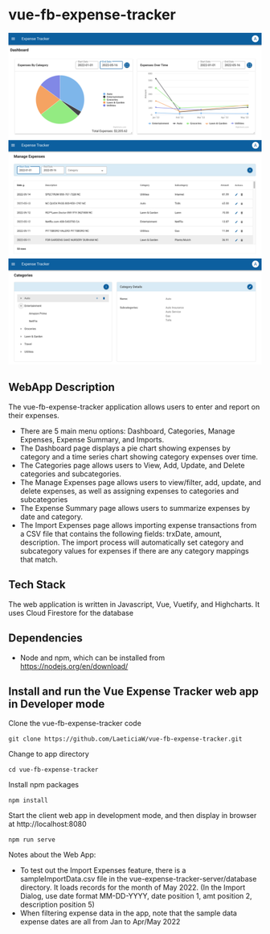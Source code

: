 # vue-fb-expense-tracker

![ScreenShot](src/assets/screenshot-dashboard.png)
![ScreenShot](src/assets/screenshot-expenses.png)
![ScreenShot](src/assets/screenshot-categories.png)

## WebApp Description

The vue-fb-expense-tracker application allows users to enter and report on their expenses.

- There are 5 main menu options: Dashboard, Categories, Manage Expenses, Expense Summary, and Imports.
- The Dashboard page displays a pie chart showing expenses by category and a time series chart showing category expenses over time.
- The Categories page allows users to View, Add, Update, and Delete categories and subcategories.
- The Manage Expenses page allows users to view/filter, add, update, and delete expenses, as well as assigning expenses to categories and subcategories
- The Expense Summary page allows users to summarize expenses by date and category.
- The Import Expenses page allows importing expense transactions from a CSV file that contains the following fields: trxDate, amount, description. The import process will automatically set category and subcategory values for expenses if there are any category mappings that match.

## Tech Stack

The web application is written in Javascript, Vue, Vuetify, and Highcharts. It uses Cloud Firestore for the database

## Dependencies

- Node and npm, which can be installed from https://nodejs.org/en/download/

## Install and run the Vue Expense Tracker web app in Developer mode

Clone the vue-fb-expense-tracker code

```shell
git clone https://github.com/LaeticiaW/vue-fb-expense-tracker.git
```

Change to app directory

```shell
cd vue-fb-expense-tracker
```

Install npm packages

```shell
npm install
```

Start the client web app in development mode, and then display in browser at http://localhost:8080

```shell
npm run serve
```

Notes about the Web App:

- To test out the Import Expenses feature, there is a sampleImportData.csv file in the vue-expense-tracker-server/database directory. It loads records for the month of May 2022. (In the Import Dialog, use date format MM-DD-YYYY, date position 1, amt position 2, description position 5)
- When filtering expense data in the app, note that the sample data expense dates are all from Jan to Apr/May 2022
